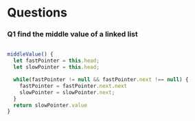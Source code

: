 # Questions

### Q1 find the middle value of a linked list

```js

middleValue() {
  let fastPointer = this.head;
  let slowPointer = this.head;

  while(fastPointer != null && fastPointer.next !== null) {
    fastPointer = fastPointer.next.next
    slowPointer = slowPointer.next;
  }
  return slowPointer.value
}

```
